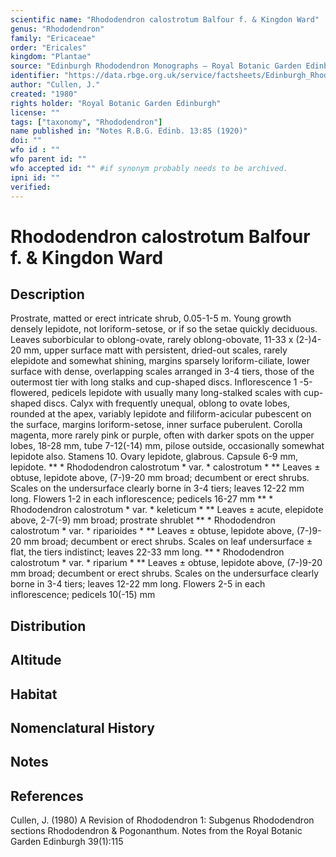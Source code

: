 ```yaml
---
scientific name: "Rhododendron calostrotum Balfour f. & Kingdon Ward"
genus: "Rhododendron"
family: "Ericaceae"
order: "Ericales"
kingdom: "Plantae"
source: "Edinburgh Rhododendron Monographs – Royal Botanic Garden Edinburgh"
identifier: "https://data.rbge.org.uk/service/factsheets/Edinburgh_Rhododendron_Monographs.xhtml"
author: "Cullen, J."
created: "1980"
rights holder: "Royal Botanic Garden Edinburgh"
license: ""
tags: ["taxonomy", "Rhododendron"]
name published in: "Notes R.B.G. Edinb. 13:85 (1920)"
doi: ""
wfo id : ""
wfo parent id: ""
wfo accepted id: "" #if synonym probably needs to be archived.                      
ipni id: ""
verified:
---
```


                       

# Rhododendron calostrotum Balfour f. & Kingdon Ward

## Description
Prostrate, matted or erect intricate shrub, 0.05-1-5 m. Young growth densely lepidote, not loriform-setose, or if so the setae quickly deciduous. Leaves suborbicular to oblong-ovate, rarely oblong-obovate, 11-33 x (2-)4-20 mm, upper surface matt with persistent, dried-out scales, rarely elepidote and somewhat shining, margins sparsely loriform-ciliate, lower surface with dense, overlapping scales arranged in 3-4 tiers, those of the outermost tier with long stalks and cup-shaped discs. Inflorescence 1 -5-flowered, pedicels lepidote with usually many long-stalked scales with cup-shaped discs. Calyx with frequently unequal, oblong to ovate lobes, rounded at the apex, variably lepidote and filiform-acicular pubescent on the surface, margins loriform-setose, inner surface puberulent. Corolla magenta, more rarely pink or purple, often with darker spots on the upper lobes, 18-28 mm, tube 7-12(-14) mm, pilose outside, occasionally somewhat lepidote also. Stamens 10. Ovary lepidote, glabrous. Capsule 6-9 mm, lepidote. ** * Rhododendron calostrotum * var. * calostrotum * ** Leaves ± obtuse, lepidote above, (7-)9-20 mm broad; decumbent or erect shrubs. Scales on the undersurface clearly borne in 3-4 tiers; leaves 12-22 mm long. Flowers 1-2 in each inflorescence; pedicels 16-27 mm ** * Rhododendron calostrotum * var. * keleticum * ** Leaves ± acute, elepidote above, 2-7(-9) mm broad; prostrate shrublet ** * Rhododendron calostrotum * var. * riparioides * ** Leaves ± obtuse, lepidote above, (7-)9-20 mm broad; decumbent or erect shrubs. Scales on leaf undersurface ± flat, the tiers indistinct; leaves 22-33 mm long. ** * Rhododendron calostrotum * var. * riparium * ** Leaves ± obtuse, lepidote above, (7-)9-20 mm broad; decumbent or erect shrubs. Scales on the undersurface clearly borne in 3-4 tiers; leaves 12-22 mm long. Flowers 2-5 in each inflorescence; pedicels 10(-15) mm

## Distribution


## Altitude


## Habitat


## Nomenclatural History

                       
## Notes


## References

Cullen, J. (1980) A Revision of Rhododendron 1: Subgenus Rhododendron sections Rhododendron & Pogonanthum. Notes from the Royal Botanic Garden Edinburgh 39(1):115
